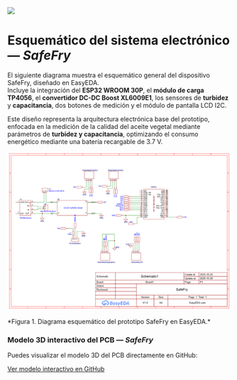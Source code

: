 <p align="left">
  <img src="https://github.com/user-attachments/assets/2cae9b13-d1de-4a5a-a827-643818c98091" width="200">
</p>

# Esquemático del sistema electrónico — *SafeFry*

El siguiente diagrama muestra el esquemático general del dispositivo SafeFry, diseñado en EasyEDA.  
Incluye la integración del **ESP32 WROOM 30P**, el **módulo de carga TP4056**, el **convertidor DC-DC Boost XL6009E1**, los sensores de **turbidez** y **capacitancia**, dos botones de medición y el módulo de pantalla LCD I2C.


Este diseño representa la arquitectura electrónica base del prototipo, enfocada en la medición de la calidad del aceite vegetal mediante parámetros de **turbidez y capacitancia**, optimizando el consumo energético mediante una batería recargable de 3.7 V.

<p align="center">
  <img src="../Im%C3%A1genes/SCH_Schematic1_1-P1_2025-10-29.png" width="1000">
</p>
*Figura 1. Diagrama esquemático del prototipo SafeFry en EasyEDA.*


### Modelo 3D interactivo del PCB — *SafeFry*

Puedes visualizar el modelo 3D del PCB directamente en GitHub:

[Ver modelo interactivo en GitHub](https://github.com/VictorRiveraT/Proyectos-de-Ingenier-a-1/blob/main/Proyectos%20de%20Ingenier%C3%ADa/Im%C3%A1genes/PCB_3D.glb)
